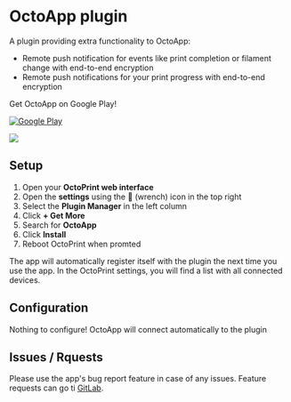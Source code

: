 
# OctoApp plugin
A plugin providing extra functionality to OctoApp:

- Remote push notification for events like print completion or filament change with end-to-end encryption
- Remote push notifications for your print progress with end-to-end encryption

Get OctoApp on Google Play!

[![Google Play](https://github.com/crysxd/OctoApp-Plugin/blob/master/images/google_play.png)](https://play.google.com/store/apps/details?id=de.crysxd.octoapp&hl=en&gl=US)

![](https://github.com/crysxd/OctoApp-Plugin/blob/master/images/carousel.png)


## Setup

1. Open your **OctoPrint web interface**
2. Open the **settings** using the 🔧 (wrench) icon in the top right
3. Select the **Plugin Manager** in the left column 
4. Click **+ Get More**
5. Search for **OctoApp**
6. Click **Install**
7. Reboot OctoPrint when promted

The app will automatically register itself with the plugin the next time you use the app. In the OctoPrint settings, you will find a list with all connected devices.

## Configuration
Nothing to configure! OctoApp will connect automatically to the plugin

## Issues / Rquests
Please use the app's bug report feature in case of any issues. Feature requests can go ti [GitLab](https://gitlab.com/realoctoapp/octoapp/-/issues/).

